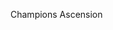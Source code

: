 Champions Ascension
<source src="https://videos.ctfassets.net/ir6qj64pt374/18c3W6NR03Ja7dnHTnsEqn/efa82638d0409188be0589e874a51ee5/25sec_VER2.mp4">
